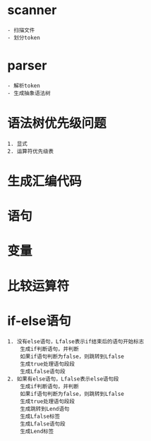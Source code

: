 # scanner
    - 扫描文件
    - 划分token

# parser
    - 解析token
    - 生成抽象语法树

# 语法树优先级问题
    1. 显式
    2. 运算符优先级表

# 生成汇编代码

# 语句

# 变量

# 比较运算符

# if-else语句
    1. 没有else语句，Lfalse表示if结束后的语句开始标志
        生成if判断语句，并判断
        如果if语句判断为false，则跳转到Lfalse
        生成true处理语句段段
        生成Lfalse语句段
    2. 如果有else语句，Lfalse表示else语句段
        生成if判断语句，并判断
        如果if语句判断为false，则跳转到Lfalse
        生成true处理语句段段
        生成跳转到Lend语句
        生成Lfalse标签
        生成Lfalse语句段
        生成Lend标签


